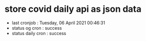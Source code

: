 # store covid daily api as json data

- last cronjob : Tuesday, 06 April 2021 00:46:31
- status og cron : success
- status daily cron : success
      
      